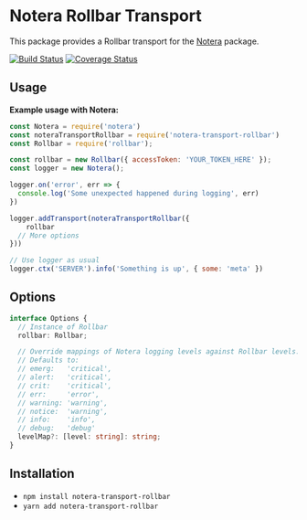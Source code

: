# Notera Rollbar Transport

This package provides a Rollbar transport for the
[Notera](https://github.com/zappen999/notera) package.

[![Build Status](https://travis-ci.org/zappen999/notera-transport-rollbar.svg?branch=master)](https://travis-ci.org/zappen999/notera-transport-rollbar)
[![Coverage Status](https://coveralls.io/repos/github/zappen999/notera-transport-rollbar/badge.svg?branch=master)](https://coveralls.io/github/zappen999/notera-transport-rollbar?branch=master)

## Usage

**Example usage with Notera:**

```js
const Notera = require('notera')
const noteraTransportRollbar = require('notera-transport-rollbar')
const Rollbar = require('rollbar');

const rollbar = new Rollbar({ accessToken: 'YOUR_TOKEN_HERE' });
const logger = new Notera();

logger.on('error', err => {
  console.log('Some unexpected happened during logging', err)
})

logger.addTransport(noteraTransportRollbar({
    rollbar
  // More options
}))

// Use logger as usual
logger.ctx('SERVER').info('Something is up', { some: 'meta' })
```

## Options

```ts
interface Options {
  // Instance of Rollbar
  rollbar: Rollbar;

  // Override mappings of Notera logging levels against Rollbar levels.
  // Defaults to:
  // emerg:   'critical',
  // alert:   'critical',
  // crit:    'critical',
  // err:     'error',
  // warning: 'warning',
  // notice:  'warning',
  // info:    'info',
  // debug:   'debug'
  levelMap?: [level: string]: string;
}
```

## Installation
- `npm install notera-transport-rollbar`
- `yarn add notera-transport-rollbar`
